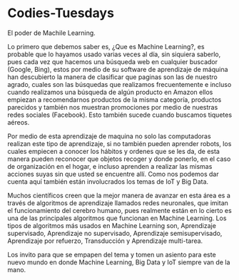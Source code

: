 # Codies-Tuesdays

El poder de Machile Learning.

Lo primero que debemos saber es, ¿Que es Machine Learning?, es probable que lo  hayamos usado varias veces al día, sin siquiera saberlo, pues cada vez que hacemos una búsqueda web en cualquier buscador (Google, Bing), estos por medio de su software de aprendizaje de máquina han descubierto la manera de clasificar que paginas son las de nuestro agrado, cuales son las búsquedas que realizamos frecuentemente e incluso cuando realizamos una búsqueda de algún producto en Amazon ellos empiezan a recomendarnos productos de la misma categoría, productos parecidos y también nos muestran promociones por medio de nuestras redes sociales (Facebook). Esto también sucede cuando buscamos tiquetes aéreos.

Por medio de esta aprendizaje de maquina no solo las computadoras realizan este tipo de aprendizaje, si no también pueden aprender robots, los cuales empiecen a conocer los hábitos y ordenes que se les da, de esta manera pueden reconocer que objetos recoger y donde ponerlo, en el caso de organización  en el hogar, e incluso aprenden a realizar las mismas acciones suyas sin que usted se encuentre allí. Como nos podemos dar cuenta aquí también están involucrados los temas de IoT y Big Data.
 

Muchos científicos creen que la mejor manera de avanzar en esta área es a través de algoritmos de aprendizaje llamados redes neuronales, que imitan el funcionamiento del cerebro humano, pues realmente están en lo cierto es una de las principales algoritmos que funcionan en Machine Learning. Los tipos de algoritmos más usados en Machine Learning son, Aprendizaje supervisado, Aprendizaje no supervisado,  Aprendizaje semisupervisado, Aprendizaje por refuerzo, Transducción y Aprendizaje multi-tarea.

Los invito para que se empapen del tema y tomen un asiento para este nuevo mundo en donde Machine Learning, Big Data y IoT siempre van de la mano. 
